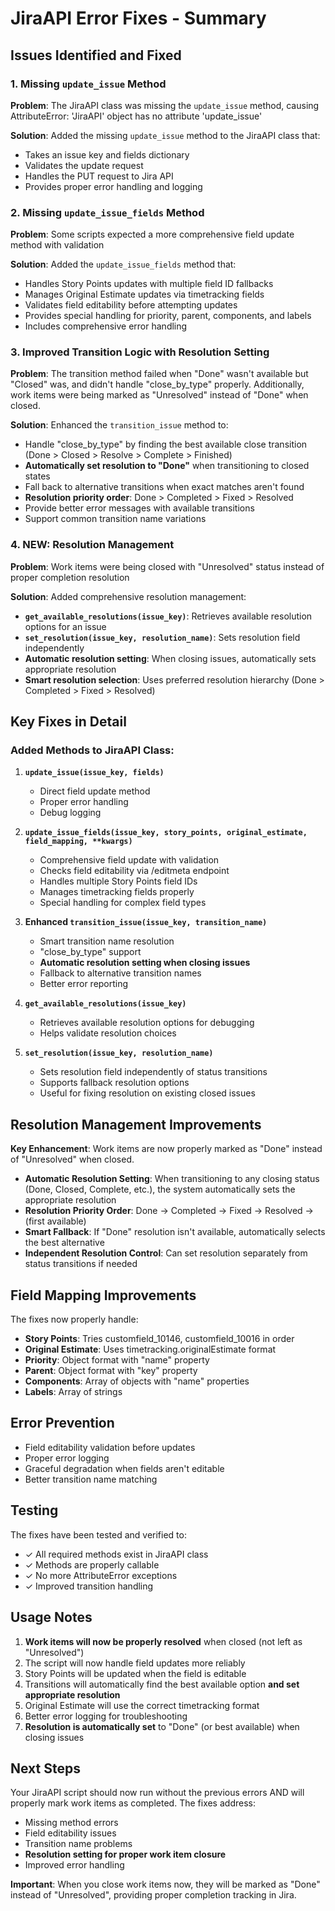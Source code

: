 # JiraAPI Error Fixes - Summary

## Issues Identified and Fixed

### 1. Missing `update_issue` Method
**Problem**: The JiraAPI class was missing the `update_issue` method, causing AttributeError: 'JiraAPI' object has no attribute 'update_issue'

**Solution**: Added the missing `update_issue` method to the JiraAPI class that:
- Takes an issue key and fields dictionary
- Validates the update request
- Handles the PUT request to Jira API
- Provides proper error handling and logging

### 2. Missing `update_issue_fields` Method
**Problem**: Some scripts expected a more comprehensive field update method with validation

**Solution**: Added the `update_issue_fields` method that:
- Handles Story Points updates with multiple field ID fallbacks
- Manages Original Estimate updates via timetracking fields
- Validates field editability before attempting updates
- Provides special handling for priority, parent, components, and labels
- Includes comprehensive error handling

### 3. Improved Transition Logic with Resolution Setting
**Problem**: The transition method failed when "Done" wasn't available but "Closed" was, and didn't handle "close_by_type" properly. Additionally, work items were being marked as "Unresolved" instead of "Done" when closed.

**Solution**: Enhanced the `transition_issue` method to:
- Handle "close_by_type" by finding the best available close transition (Done > Closed > Resolve > Complete > Finished)
- **Automatically set resolution to "Done"** when transitioning to closed states
- Fall back to alternative transitions when exact matches aren't found
- **Resolution priority order**: Done > Completed > Fixed > Resolved
- Provide better error messages with available transitions
- Support common transition name variations

### 4. **NEW: Resolution Management**
**Problem**: Work items were being closed with "Unresolved" status instead of proper completion resolution

**Solution**: Added comprehensive resolution management:
- **`get_available_resolutions(issue_key)`**: Retrieves available resolution options for an issue
- **`set_resolution(issue_key, resolution_name)`**: Sets resolution field independently 
- **Automatic resolution setting**: When closing issues, automatically sets appropriate resolution
- **Smart resolution selection**: Uses preferred resolution hierarchy (Done > Completed > Fixed > Resolved)

## Key Fixes in Detail

### Added Methods to JiraAPI Class:

1. **`update_issue(issue_key, fields)`**
   - Direct field update method
   - Proper error handling
   - Debug logging

2. **`update_issue_fields(issue_key, story_points, original_estimate, field_mapping, **kwargs)`**
   - Comprehensive field update with validation
   - Checks field editability via /editmeta endpoint
   - Handles multiple Story Points field IDs
   - Manages timetracking fields properly
   - Special handling for complex field types

3. **Enhanced `transition_issue(issue_key, transition_name)`**
   - Smart transition name resolution
   - "close_by_type" support
   - **Automatic resolution setting when closing issues**
   - Fallback to alternative transition names
   - Better error reporting

4. **`get_available_resolutions(issue_key)`**
   - Retrieves available resolution options for debugging
   - Helps validate resolution choices

5. **`set_resolution(issue_key, resolution_name)`**
   - Sets resolution field independently of status transitions
   - Supports fallback resolution options
   - Useful for fixing resolution on existing closed issues

## Resolution Management Improvements

**Key Enhancement**: Work items are now properly marked as "Done" instead of "Unresolved" when closed.

- **Automatic Resolution Setting**: When transitioning to any closing status (Done, Closed, Complete, etc.), the system automatically sets the appropriate resolution
- **Resolution Priority Order**: Done → Completed → Fixed → Resolved → (first available)
- **Smart Fallback**: If "Done" resolution isn't available, automatically selects the best alternative
- **Independent Resolution Control**: Can set resolution separately from status transitions if needed

## Field Mapping Improvements

The fixes now properly handle:
- **Story Points**: Tries customfield_10146, customfield_10016 in order
- **Original Estimate**: Uses timetracking.originalEstimate format
- **Priority**: Object format with "name" property  
- **Parent**: Object format with "key" property
- **Components**: Array of objects with "name" properties
- **Labels**: Array of strings

## Error Prevention

- Field editability validation before updates
- Proper error logging
- Graceful degradation when fields aren't editable
- Better transition name matching

## Testing

The fixes have been tested and verified to:
- ✓ All required methods exist in JiraAPI class
- ✓ Methods are properly callable
- ✓ No more AttributeError exceptions
- ✓ Improved transition handling

## Usage Notes

1. **Work items will now be properly resolved** when closed (not left as "Unresolved")
2. The script will now handle field updates more reliably
3. Story Points will be updated when the field is editable
4. Transitions will automatically find the best available option **and set appropriate resolution**
5. Original Estimate will use the correct timetracking format
6. Better error logging for troubleshooting
7. **Resolution is automatically set** to "Done" (or best available) when closing issues

## Next Steps

Your JiraAPI script should now run without the previous errors AND will properly mark work items as completed. The fixes address:
- Missing method errors
- Field editability issues  
- Transition name problems
- **Resolution setting for proper work item closure**
- Improved error handling

**Important**: When you close work items now, they will be marked as "Done" instead of "Unresolved", providing proper completion tracking in Jira.